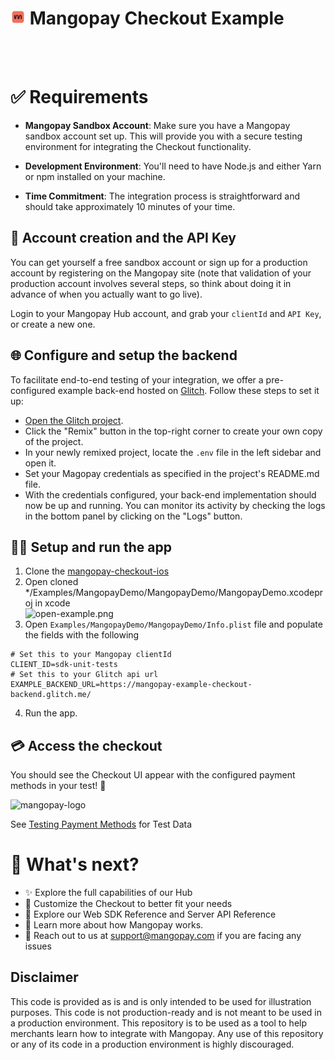 <h1>
    <img alt="mangopay-logo" src="https://github.com/Mangopay/mangopay-checkout-web/blob/main/images/mangopay-logo.png?raw=true" height="24px" />
    Mangopay Checkout Example
</h1>
<br/>
<br/>


# ✅ Requirements

 - **Mangopay Sandbox Account**: Make sure you have a Mangopay sandbox account set up. This will provide you with a secure testing environment for integrating the Checkout functionality.

 - **Development Environment**: You'll need to have  Node.js and either Yarn or npm installed on your machine.

 - **Time Commitment**: The integration process is straightforward and should take approximately 10 minutes of your time.


## 🔑 Account creation and the API Key
You can get yourself a free sandbox account or sign up for a production account by registering on the Mangopay site (note that validation of your production account involves several steps, so think about doing it in advance of when you actually want to go live).

Login to your Mangopay Hub account, and grab your `clientId` and `API Key`, or create a new one. 

## 🌐 Configure and setup the backend
To facilitate end-to-end testing of your integration, we offer a pre-configured example back-end hosted on [Glitch](https://glitch.com/edit/#!/mangopay-example-checkout-backend). Follow these steps to set it up:

 - [Open the Glitch project](https://glitch.com/edit/#!/mangopay-example-checkout-backend?path=README.md).
 - Click the "Remix" button in the top-right corner to create your own copy of the project.
 - In your newly remixed project, locate the `.env` file in the left sidebar and open it.
 - Set your Magopay credentials as specified in the project's README.md file.
 - With the credentials configured, your back-end implementation should now be up and running. You can monitor its activity by checking the logs in the bottom panel by clicking on the "Logs" button.

## 👨‍💻 Setup and run the app
1. Clone the [mangopay-checkout-ios](https://github.com/Mangopay/mangopay-checkout-ios)
2. Open cloned */Examples/MangopayDemo/MangopayDemo/MangopayDemo.xcodeproj in xcode       
       ![open-example.png](../images/open-example.png)
3. Open `Examples/MangopayDemo/MangopayDemo/Info.plist` file and populate the fields with the following
```
# Set this to your Mangopay clientId
CLIENT_ID=sdk-unit-tests
# Set this to your Glitch api url
EXAMPLE_BACKEND_URL=https://mangopay-example-checkout-backend.glitch.me/
```
4. Run the app.       

## 💳 Access the checkout
You should see the Checkout UI appear with the configured payment methods in your test! 🎉

<img alt="mangopay-logo" src="../images/mangopay-checkout-ios.png" height="360px"/>

See [Testing Payment Methods](https://mangopay.com/docs/dev-tools/testing/payment-methods) for Test Data

# 👀 What's next?
 - ✨ Explore the full capabilities of our Hub
 - 🎨 Customize the Checkout to better fit your needs
 - 🧐 Explore our Web SDK Reference and Server API Reference
 - 📖 Learn more about how Mangopay works.
 - 🤙 Reach out to us at support@mangopay.com if you are facing any issues

## Disclaimer
This code is provided as is and is only intended to be used for illustration purposes. This code is not production-ready and is not meant to be used in a production environment. This repository is to be used as a tool to help merchants learn how to integrate with Mangopay. Any use of this repository or any of its code in a production environment is highly discouraged.

